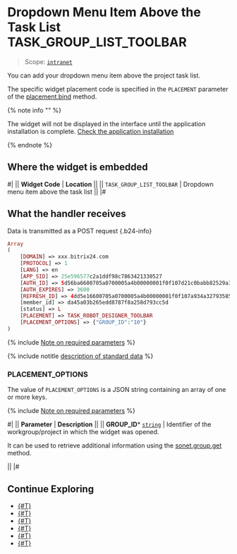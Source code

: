 # Dropdown Menu Item Above the Task List TASK_GROUP_LIST_TOOLBAR

> Scope: [`intranet`](../../scopes/permissions.md)

You can add your dropdown menu item above the project task list.

The specific widget placement code is specified in the `PLACEMENT` parameter of the [placement.bind](../placement-bind.md) method.

{% note info "" %}

The widget will not be displayed in the interface until the application installation is complete. [Check the application installation](../../../settings/app-installation/installation-finish.md)

{% endnote %}

## Where the widget is embedded

#| 
|| **Widget Code** | **Location** ||
|| `TASK_GROUP_LIST_TOOLBAR` | Dropdown menu item above the task list ||
|#

## What the handler receives

Data is transmitted as a POST request {.b24-info}

```php
Array
(
    [DOMAIN] => xxx.bitrix24.com
    [PROTOCOL] => 1
    [LANG] => en
    [APP_SID] => 25e596577c2a1ddf98c7863421330527
    [AUTH_ID] => 5d56ba6600705a0700005a4b00000001f0f107d21c0babb82529a32836e165141a2010
    [AUTH_EXPIRES] => 3600
    [REFRESH_ID] => 4dd5e16600705a0700005a4b00000001f0f107a934a327935855b75f8c3686204e3bd5
    [member_id] => da45a03b265edd8787f8a258d793cc5d
    [status] => L
    [PLACEMENT] => TASK_ROBOT_DESIGNER_TOOLBAR
    [PLACEMENT_OPTIONS] => {"GROUP_ID":"10"}
)
```

{% include [Note on required parameters](../../../_includes/required.md) %}

{% include notitle [description of standard data](../_includes/widget_data.md) %}

### PLACEMENT_OPTIONS

The value of `PLACEMENT_OPTIONS` is a JSON string containing an array of one or more keys.

{% include [Note on required parameters](../../../_includes/required.md) %}

#| 
|| **Parameter** | **Description** ||
|| **GROUP_ID*** 
[`string`](../../data-types.md) | Identifier of the workgroup/project in which the widget was opened.

It can be used to retrieve additional information using the [sonet.group.get](../../sonet-group/sonet-group-get.md) method.

|| 
|#

## Continue Exploring

- [{#T}](../placement-bind.md)
- [{#T}](../ui-interaction/index.md)
- [{#T}](../ui-interaction/crm-card.md)
- [{#T}](../../../settings/interactivity/index.md)
- [{#T}](../open-application.md)
- [{#T}](../open-path.md)